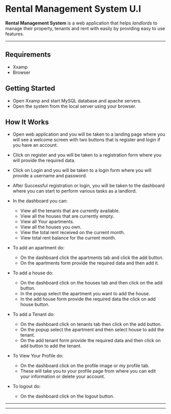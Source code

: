 # Rental Management System U.I

__Rental Management System__ is a web application that helps *landlords* to manage their property, tenants and rent with easily by providing easy to use features.

___


## Requirements

* Xxamp
* Browser

## Getting Started

* Open Xxamp and start MySQL database and apache servers.
* Open the system from the local server using your browser.

## How It Works

* Open web application and you will be taken to a landing page where you will see a welcome screen with two buttons that is register and login if you have an account.
* Click on register and you will be taken to a registration form where you will provide the required data.

* Click on Login and you will be taken to a login form where you will provide a username and password.
* After Successful registration or login, you will be taken to the dashboard where you can start to perform various tasks as a landlord.

* In the dashboard you can:
    * View all the tenants that are currently available.
    * View all the houses that are currently empty.
    * View all Your apartments.
    * View all the houses you own.
    * View the total rent received on the current month.
    * View total rent balance for the current month.

* To add an apartment do:
    * On the dashboard click the apartments tab and click the add button.
    * On the apartments form provide the required data and then add it.
* To add a house do:
    * On the dashboard click on the houses tab and then click on the add button.
    * In the popup select the apartment you want to add the house.
    * In the add house form provide the required data the click on add house button.

* To add a Tenant do:
    * On the dashboard click on tenants tab then click on the add button.
    * On the popup select the apartment and then select house to add the tenant.
    * On the add tenant form provide the required data and then      click on add button to add the tenant.
* To View Your Profile do:
    * On the dashboard click on the profile image or my profile tab.
    * These will take you to your profile page from where you can edit your information or delete your account.

* To logout do:
    * On the dashboard click on the logout button.

___


***